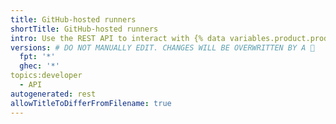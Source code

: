 ```yaml
---
title: GitHub-hosted runners
shortTitle: GitHub-hosted runners
intro: Use the REST API to interact with {% data variables.product.prodname_dotcom %}-hosted runners in {% data variables.product.prodname_actions %}.
versions: # DO NOT MANUALLY EDIT. CHANGES WILL BE OVERWRITTEN BY A 🤖
  fpt: '*'
  ghec: '*'
topics:developer
  - API
autogenerated: rest
allowTitleToDifferFromFilename: true
---
```


<!-- Content after this section is automatically generated -->
